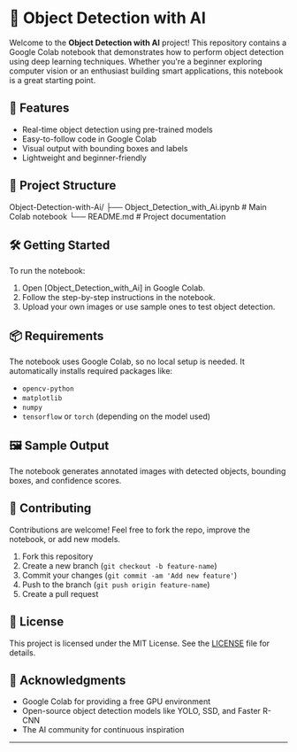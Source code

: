 # 🧠 Object Detection with AI

Welcome to the **Object Detection with AI** project! This repository contains a Google Colab notebook that demonstrates how to perform object detection using deep learning techniques. Whether you're a beginner exploring computer vision or an enthusiast building smart applications, this notebook is a great starting point.

## 🚀 Features

- Real-time object detection using pre-trained models
- Easy-to-follow code in Google Colab
- Visual output with bounding boxes and labels
- Lightweight and beginner-friendly

## 📁 Project Structure

Object-Detection-with-Ai/ ├── Object_Detection_with_Ai.ipynb # Main Colab notebook └── README.md # Project documentation


## 🛠️ Getting Started

To run the notebook:

1. Open [Object_Detection_with_Ai] in Google Colab.
2. Follow the step-by-step instructions in the notebook.
3. Upload your own images or use sample ones to test object detection.

## 📦 Requirements

The notebook uses Google Colab, so no local setup is needed. It automatically installs required packages like:

- `opencv-python`
- `matplotlib`
- `numpy`
- `tensorflow` or `torch` (depending on the model used)

## 🖼️ Sample Output

The notebook generates annotated images with detected objects, bounding boxes, and confidence scores.

## 🤝 Contributing

Contributions are welcome! Feel free to fork the repo, improve the notebook, or add new models.

1. Fork this repository
2. Create a new branch (`git checkout -b feature-name`)
3. Commit your changes (`git commit -am 'Add new feature'`)
4. Push to the branch (`git push origin feature-name`)
5. Create a pull request

## 📄 License

This project is licensed under the MIT License. See the [LICENSE](LICENSE) file for details.

## 🙌 Acknowledgments

- Google Colab for providing a free GPU environment
- Open-source object detection models like YOLO, SSD, and Faster R-CNN
- The AI community for continuous inspiration

---
